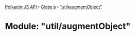 [Polkadot JS API](../README.md) › [Globals](../globals.md) › ["util/augmentObject"](_util_augmentobject_.md)

# Module: "util/augmentObject"


